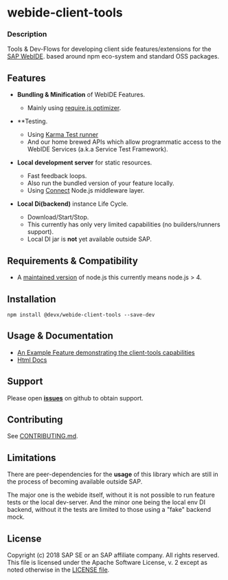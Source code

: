 # webide-client-tools


### Description

Tools & Dev-Flows for developing client side features/extensions for the [SAP WebIDE](https://www.sap.com/germany/developer/topics/sap-webide.html).
based around npm eco-system and standard OSS packages.


## Features

- **Bundling & Minification** of WebIDE Features.
  * Mainly using [require.js optimizer](http://requirejs.org/docs/optimization.html).

- **Testing.
  * Using [Karma Test runner](https://github.com/karma-runner/karma)
  * And our home brewed APIs which allow programmatic access to the WebIDE Services (a.k.a Service Test Framework).
  
- **Local development server** for static resources.
  * Fast feedback loops.
  * Also run the bundled version of your feature locally.
  * Using [Connect](https://github.com/senchalabs/connect) Node.js middleware layer.
  
- **Local Di(backend)** instance Life Cycle.
  * Download/Start/Stop.
  * This currently has only very limited capabilities (no builders/runners support).
  * Local DI jar is **not** yet available outside SAP. 


## Requirements & Compatibility
* A [maintained version](https://github.com/nodejs/Release) of node.js
  this currently means node.js > 4.
  
  
## Installation

```npm install @devx/webide-client-tools --save-dev```


## Usage & Documentation

* [An Example Feature demonstrating the client-tools capabilities](https://github.com/SAP/webide-client-tools/tree/master/example/template)
* [Html Docs](http://sap.github.io/webide-client-tools/web/html_docs/modules/_api_d_.html)


## Support

Please open [**issues**](https://github.com/SAP/webide-client-tools/issues) on github to obtain support.


## Contributing

See [CONTRIBUTING.md](./CONTRIBUTING.md).


## Limitations

There are peer-dependencies for the **usage** of this library which are still in the process
of becoming available outside SAP. 

The major one is the webide itself, without it is not possible to run feature tests or the local dev-server.
And the minor one being the local env DI backend, without it the tests are limited to
those using a "fake" backend mock.


## License

Copyright (c) 2018 SAP SE or an SAP affiliate company. All rights reserved.
This file is licensed under the Apache Software License, v. 2 except as noted otherwise in the [LICENSE file](./LICENSE).
